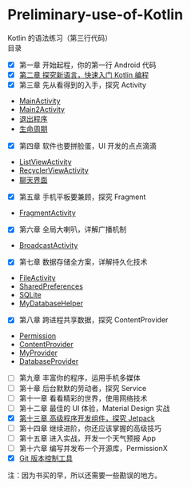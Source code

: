 # Preliminary-use-of-Kotlin
Kotlin 的语法练习（第三行代码）
<br/>
目录
- [x] 第一章 开始起程，你的第一行 Android 代码
- [x] [第二章 探究新语言，快速入门 Kotlin 编程](https://jianghouren.com/tags/Kotlin/)
- [x] 第三章 先从看得到的入手，探究 Activity
 - [MainActivity](https://github.com/feiyeyuanye/Preliminary-use-of-Kotlin/blob/master/app/src/main/java/com/example/myapplication/activity/MainActivity.kt)
 - [Main2Activity](https://github.com/feiyeyuanye/Preliminary-use-of-Kotlin/blob/master/app/src/main/java/com/example/myapplication/activity/Main2Activity.kt)
 - [退出程序](https://github.com/feiyeyuanye/Preliminary-use-of-Kotlin/blob/master/app/src/main/java/com/example/myapplication/activity/Main3Activity.kt)
 - [生命周期](https://github.com/feiyeyuanye/Preliminary-use-of-Kotlin/blob/master/app/src/main/java/com/example/myapplication/activity/LifeCycleActivity.kt)
- [x] 第四章 软件也要拼脸蛋，UI 开发的点点滴滴
 - [ListViewActivity](https://github.com/feiyeyuanye/Preliminary-use-of-Kotlin/blob/master/app/src/main/java/com/example/myapplication/activity/ListViewActivity.kt)
 - [RecyclerViewActivity](https://github.com/feiyeyuanye/Preliminary-use-of-Kotlin/blob/master/app/src/main/java/com/example/myapplication/activity/RecyclerViewActivity.kt)
 - [聊天界面](https://github.com/feiyeyuanye/Preliminary-use-of-Kotlin/blob/master/app/src/main/java/com/example/myapplication/activity/ChatActivity.kt)
- [x] 第五章 手机平板要兼顾，探究 Fragment
 - [FragmentActivity](https://github.com/feiyeyuanye/Preliminary-use-of-Kotlin/blob/master/app/src/main/java/com/example/myapplication/activity/FragmentActivity.kt)
- [x] 第六章 全局大喇叭，详解广播机制
 - [BroadcastActivity](https://github.com/feiyeyuanye/Preliminary-use-of-Kotlin/blob/master/app/src/main/java/com/example/myapplication/activity/BroadcastActivity.kt)
- [x] 第七章 数据存储全方案，详解持久化技术
 - [FileActivity](https://github.com/feiyeyuanye/Preliminary-use-of-Kotlin/blob/master/app/src/main/java/com/example/myapplication/activity/FileActivity.kt)
 - [SharedPreferences](https://github.com/feiyeyuanye/Preliminary-use-of-Kotlin/blob/master/app/src/main/java/com/example/myapplication/activity/SharedPreferencesActivity.kt)
 - [SQLite](https://github.com/feiyeyuanye/Preliminary-use-of-Kotlin/blob/master/app/src/main/java/com/example/myapplication/activity/SQLiteActivity.kt)
 - [MyDatabaseHelper](https://github.com/feiyeyuanye/Preliminary-use-of-Kotlin/blob/master/app/src/main/java/com/example/myapplication/storage/db/MyDatabaseHelper.kt)
- [x] 第八章 跨进程共享数据，探究 ContentProvider
 - [Permission](https://github.com/feiyeyuanye/Preliminary-use-of-Kotlin/blob/master/app/src/main/java/com/example/myapplication/activity/PermissionActivity.kt)
 - [ContentProvider](https://github.com/feiyeyuanye/Preliminary-use-of-Kotlin/blob/master/app/src/main/java/com/example/myapplication/activity/ContentProviderActivity.kt)
 - [MyProvider](https://github.com/feiyeyuanye/Preliminary-use-of-Kotlin/blob/master/app/src/main/java/com/example/myapplication/activity/MyProvider.kt)
 - [DatabaseProvider](https://github.com/feiyeyuanye/Preliminary-use-of-Kotlin/blob/master/app/src/main/java/com/example/myapplication/activity/DatabaseProvider.kt)
- [ ] 第九章 丰富你的程序，运用手机多媒体
- [ ] 第十章 后台默默的劳动者，探究 Service
- [ ] 第十一章 看看精彩的世界，使用网络技术
- [ ] 第十二章 最佳的 UI 体验，Material Design 实战
- [x] [第十三章 高级程序开发组件，探究 Jetpack](https://jianghouren.com/tags/Jetpack/)
- [ ] 第十四章 继续进阶，你还应该掌握的高级技巧
- [ ] 第十五章 进入实战，开发一个天气预报 App
- [ ] 第十六章 编写并发布一个开源库，PermissionX
- [x] [Git 版本控制工具](https://jianghouren.com/archives/15f503f8.html)

注：因为书买的早，所以还需要一些勘误的地方。
